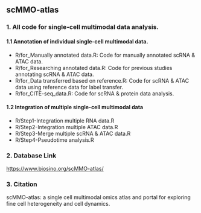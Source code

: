 ## scMMO-atlas

### 1. All code for single-cell multimodal data analysis.

#### 1.1 Annotation of individual single-cell multimodal data.
* R/for_Manually annotated data.R: Code for manually annotated scRNA & ATAC data.
* R/for_Researching annotated data.R: Code for previous studies annotating scRNA & ATAC data.
* R/for_Data transferred based on reference.R: Code for scRNA & ATAC data using reference data for label transfer.
* R/for_CITE-seq_data.R: Code for scRNA & protein data analysis.

#### 1.2 Integration of multiple single-cell multimodal data
* R/Step1-Integration multiple RNA data.R
* R/Step2-Integration multiple ATAC data.R
* R/Step3-Merge multiple scRNA & ATAC data.R
* R/Step4-Pseudotime analysis.R

### 2. Database Link
https://www.biosino.org/scMMO-atlas/

### 3. Citation
scMMO-atlas: a single cell multimodal omics atlas and portal for exploring fine cell heterogeneity and cell dynamics.
